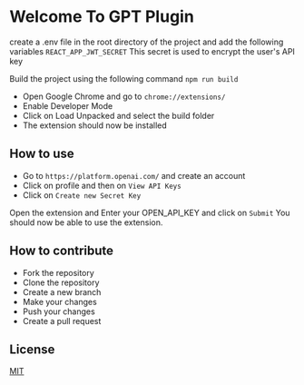 # Welcome To GPT Plugin

create a .env file in the root directory of the project and add the following variables
`REACT_APP_JWT_SECRET` 
This secret is used to encrypt the user's API key

Build the project using the following command
`npm run build`

- Open Google Chrome and go to `chrome://extensions/`
- Enable Developer Mode
- Click on Load Unpacked and select the build folder
- The extension should now be installed

## How to use
- Go to `https://platform.openai.com/` and create an account
- Click on profile and then on `View API Keys`
- Click on `Create new Secret Key`

Open the extension and Enter your OPEN_API_KEY and click on `Submit`
You should now be able to use the extension.

## How to contribute
- Fork the repository
- Clone the repository
- Create a new branch
- Make your changes
- Push your changes
- Create a pull request
## License
[MIT](https://choosealicense.com/licenses/mit/)






